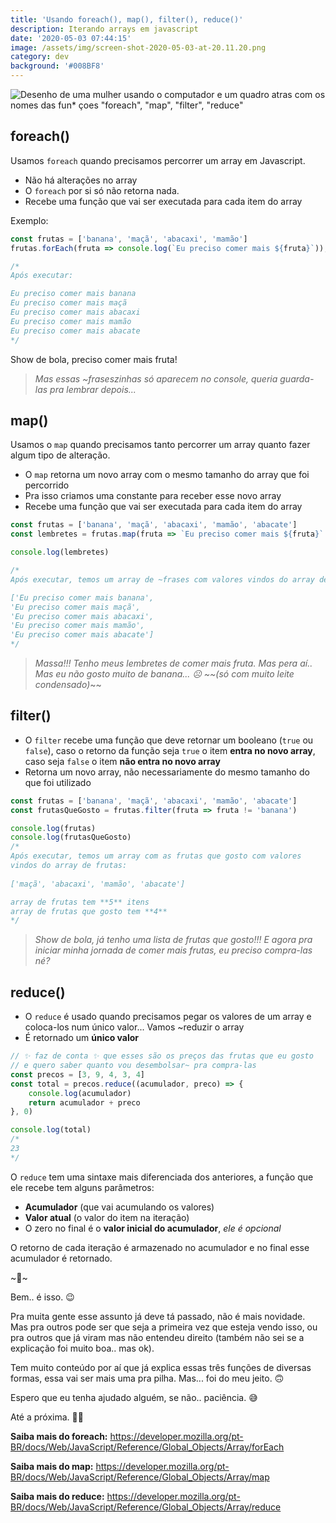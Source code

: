 ```yaml
---
title: 'Usando foreach(), map(), filter(), reduce()'
description: Iterando arrays em javascript
date: '2020-05-03 07:44:15'
image: /assets/img/screen-shot-2020-05-03-at-20.11.20.png
category: dev
background: '#008BF8'
---
```

![Desenho de uma mulher usando o computador e um quadro atras com os nomes das fun* çoes "foreach", "map", "filter", "reduce"](/assets/img/screen-shot-2020-05-03-at-20.11.20.png)

## foreach()

Usamos `foreach` quando precisamos percorrer um array em Javascript.

* Não há alterações no array
* O `foreach` por si só não retorna nada.
* Recebe uma função que vai ser executada para cada item do array

Exemplo:

```jsx
const frutas = ['banana', 'maçã', 'abacaxi', 'mamão']
frutas.forEach(fruta => console.log(`Eu preciso comer mais ${fruta}`));

/*
Após executar:

Eu preciso comer mais banana
Eu preciso comer mais maçã
Eu preciso comer mais abacaxi
Eu preciso comer mais mamão
Eu preciso comer mais abacate
*/
```

Show de bola, preciso comer mais fruta!

> *Mas essas ~fraseszinhas só aparecem no console, queria guarda-las pra lembrar depois...*

## map()

Usamos o `map` quando precisamos tanto percorrer um array quanto fazer algum tipo de alteração.

* O `map` retorna um novo array com o mesmo tamanho do array que foi percorrido
* Pra isso criamos uma constante para receber esse novo array
* Recebe uma função que vai ser executada para cada item do array

```jsx
const frutas = ['banana', 'maçã', 'abacaxi', 'mamão', 'abacate']
const lembretes = frutas.map(fruta => `Eu preciso comer mais ${fruta}` );

console.log(lembretes)

/*
Após executar, temos um array de ~frases com valores vindos do array de frutas:

['Eu preciso comer mais banana',
'Eu preciso comer mais maçã',
'Eu preciso comer mais abacaxi',
'Eu preciso comer mais mamão',
'Eu preciso comer mais abacate']
*/
```

> *Massa!!! Tenho meus lembretes de comer mais fruta. Mas pera aí.. Mas eu não gosto muito de banana... ☹️ \~\~(só com muito leite condensado)*\~\~

## filter()

* O `filter` recebe uma função que deve retornar um booleano (`true` ou `false`), caso o retorno da função seja `true` o item **entra no novo array**, caso seja `false` o item **não entra no novo array**
* Retorna um novo array, não necessariamente do mesmo tamanho do que foi utilizado

```jsx
const frutas = ['banana', 'maçã', 'abacaxi', 'mamão', 'abacate']
const frutasQueGosto = frutas.filter(fruta => fruta != 'banana')

console.log(frutas)
console.log(frutasQueGosto)
/*
Após executar, temos um array com as frutas que gosto com valores 
vindos do array de frutas:
		
['maçã', 'abacaxi', 'mamão', 'abacate']

array de frutas tem **5** itens 
array de frutas que gosto tem **4**
*/
```

> *Show de bola, já tenho uma lista de frutas que gosto!!! E agora pra iniciar minha jornada de comer mais frutas, eu preciso compra-las né?*

## reduce()

* O `reduce` é usado quando precisamos pegar os valores de um array e coloca-los num único valor... Vamos ~reduzir o array
* É retornado um **único valor**

```jsx
// ✨ faz de conta ✨ que esses são os preços das frutas que eu gosto 
// e quero saber quanto vou desembolsar~ pra compra-las
const precos = [3, 9, 4, 3, 4]
const total = precos.reduce((acumulador, preco) => {
    console.log(acumulador)
    return acumulador + preco
}, 0)

console.log(total)
/* 
23
*/
```

O `reduce` tem uma sintaxe mais diferenciada dos anteriores, a função que ele recebe tem alguns parâmetros:

* **Acumulador** (que vai acumulando os valores)
* **Valor atual** (o valor do item na iteração)
* O zero no final é o **valor inicial do acumulador**, *ele é opcional*

O retorno de cada iteração é armazenado no acumulador e no final esse acumulador é retornado.

\~🌟\~

Bem.. é isso. 😉

Pra muita gente esse assunto já deve tá passado, não é mais novidade. \
Mas pra outros pode ser que seja a primeira vez que esteja vendo isso, ou pra outros que já viram mas não entendeu direito (também não sei se a explicação foi muito boa.. mas ok).

Tem muito conteúdo por aí que já explica essas três funções de diversas formas, essa vai ser mais uma pra pilha. Mas... foi do meu jeito. 🙃

Espero que eu tenha ajudado alguém, se não.. paciência. 😅

Até a próxima. 🤙🏽

**Saiba mais do foreach:** [](https://developer.mozilla.org/pt-BR/docs/Web/JavaScript/Reference/Global_Objects/Array/forEach)<https://developer.mozilla.org/pt-BR/docs/Web/JavaScript/Reference/Global_Objects/Array/forEach>

**Saiba mais do map:** [](https://developer.mozilla.org/pt-BR/docs/Web/JavaScript/Reference/Global_Objects/Array/map)<https://developer.mozilla.org/pt-BR/docs/Web/JavaScript/Reference/Global_Objects/Array/map>

**Saiba mais do reduce:** [](https://developer.mozilla.org/pt-BR/docs/Web/JavaScript/Reference/Global_Objects/Array/reduce)<https://developer.mozilla.org/pt-BR/docs/Web/JavaScript/Reference/Global_Objects/Array/reduce>
